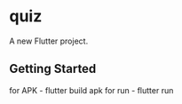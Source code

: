 # quiz

A new Flutter project.

## Getting Started

for APK - flutter build apk
for run - flutter run
